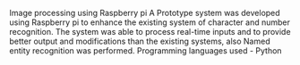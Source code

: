 Image processing using Raspberry pi 
A Prototype system was developed using Raspberry pi to enhance the existing system of
character and number recognition. The system was able to process real-time inputs and to provide better output and
modifications than the existing systems, also Named entity recognition was performed.
Programming languages used - Python

